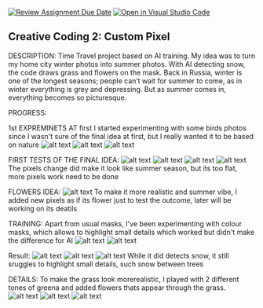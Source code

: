 [![Review Assignment Due Date](https://classroom.github.com/assets/deadline-readme-button-24ddc0f5d75046c5622901739e7c5dd533143b0c8e959d652212380cedb1ea36.svg)](https://classroom.github.com/a/ex6pWDJu)
[![Open in Visual Studio Code](https://classroom.github.com/assets/open-in-vscode-718a45dd9cf7e7f842a935f5ebbe5719a5e09af4491e668f4dbf3b35d5cca122.svg)](https://classroom.github.com/online_ide?assignment_repo_id=15016920&assignment_repo_type=AssignmentRepo)
## Creative Coding 2: Custom Pixel



DESCRIPTION:
Time Travel project based on AI training. My idea was to turn my home city winter photos into summer photos. With AI detecting snow, the code draws grass and flowers on the mask. Back in Russia, winter is one of the longest seasons; people can’t wait for summer to come, as in winter everything is grey and depressing. But as summer comes in, everything becomes so picturesque.

PROGRESS:

1st EXPREMINETS
AT first I started experimenting with some birds photos since I wasn't sure of the final idea at first, but I really wanted it to be based on nature
![alt text](input_E1.png)
![alt text](mask_E1.png)
![alt text](output_E1.png)


FIRST TESTS OF THE FINAL IDEA:
![alt text](input_E2.jpg)
![alt text](mask_E2.png)
![alt text](output_E2.png)
![alt text](output_E3.png)
The pixels change did make it look like summer season, but its too flat, more pixels work need to be done 

FLOWERS IDEA:
![alt text](output_E4.png)
To make it more realistic and summer vibe, I added new pixels as if its flower just to test the outcome, later will be working on its deatils

TRAINING:
Apart from usual masks, I've been experimenting with colour masks, which allows to highlight small details which worked but didn't make the difference for AI
![alt text](input_E7.png)
![alt text](mask_E6.png)

Result:
![alt text](input_newE2.png)
![alt text](mask_newE2.png)
![alt text](output_E5.png)
While it did detects snow, it still sruggles to highlight small details, such snow between trees

DETAILS:
To make the grass look morerealistic, I played with 2 different tones of greena and added flowers thats appear through the grass.
![alt text](output_E6.png)
![alt text](output_E7.png)
![alt text](output_5.png)
